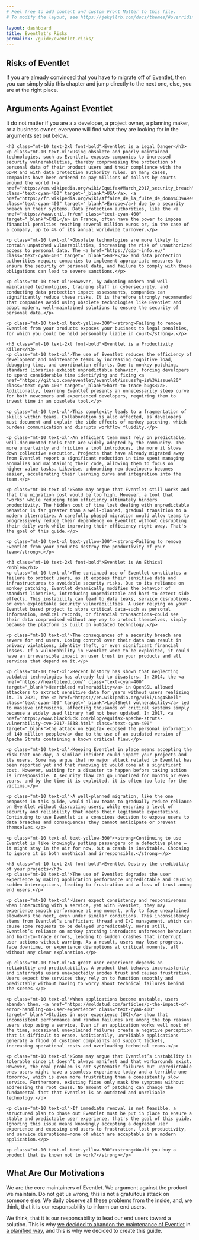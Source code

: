 ```yaml
---
# Feel free to add content and custom Front Matter to this file.
# To modify the layout, see https://jekyllrb.com/docs/themes/#overriding-theme-defaults

layout: dashboard
title: Eventlet's Risks
permalink: /guide/eventlet-risks/
---
```

<section>
    <h1 class="text-4xl font-bold">Risks of Eventlet</h1>
    <p class="mt-10 text-xl">If you are already convinced that you have to migrate off of Eventlet, then you can simply skip this chapter and jump directly to the next one, else, you are at the right place.</p>
</section>
<section>
    <h2 class="mt-10 text-3xl font-bold">Arguments Against Eventlet</h2>
    <p class="mt-10 text-xl">It do not matter if you are a a developer, a project owner, a planning maker, or a business owner, everyone will find what they are looking for in the arguments set out below.</p>

    <h3 class="mt-10 text-2xl font-bold">Eventlet is a Legal Danger</h3>
    <p class="mt-10 text-xl">Using obsolete and poorly maintained technologies, such as Eventlet, exposes companies to increased security vulnerabilities, thereby compromising the protection of personal data of their product users and their compliance with the GDPR and with data protection authority rules. In many cases, companies have been ordered to pay millions of dollars by courts around the world (<a href="https://en.wikipedia.org/wiki/Equifax#March_2017_security_breach" class="text-cyan-400" target="_blank">USA</a>, <a href="https://fr.wikipedia.org/wiki/Affaire_de_la_fuite_de_donn%C3%A9es_de_sant%C3%A9_de_laboratoires_fran%C3%A7ais" class="text-cyan-400" target="_blank">Europe</a>) due to a security breach in their systems. Data protection authorities, like the <a href="https://www.cnil.fr/en" class="text-cyan-400" target="_blank">CNIL</a> in France, often have the power to impose financial penalties reaching several million euros or, in the case of a company, up to 4% of its annual worldwide turnover.​</p>

    <p class="mt-10 text-xl">Obsolete technologies are more likely to contain unpatched vulnerabilities, increasing the risk of unauthorized access to personal data. The <a href="https://gdpr-info.eu/" class="text-cyan-400" target="_blank">GDPR</a> and data protection authorities require companies to implement appropriate measures to ensure the security of personal data, and failure to comply with these obligations can lead to severe sanctions.​</p>

    <p class="mt-10 text-xl">However, by adopting modern and well-maintained technologies, training staff in cybersecurity, and conducting data protection impact assessments, companies can significantly reduce these risks. It is therefore strongly recommended that companies avoid using obsolete technologies like Eventlet and adopt modern, well-maintained solutions to ensure the security of personal data.​</p>

    <p class="mt-10 text-xl text-yellow-300"><strong>Failing to remove Eventlet from your products exposes your business to legal penalties, for which you could be held personally liable in court</strong>.</p>

    <h3 class="mt-10 text-2xl font-bold">Eventlet is a Productivity Killer</h3>
    <p class="mt-10 text-xl">The use of Eventlet reduces the efficiency of development and maintenance teams by increasing cognitive load, debugging time, and coordination efforts. Due to monkey patching, standard libraries exhibit unpredictable behavior, forcing developers to spend considerable time identifying and fixing <a href="https://github.com/eventlet/eventlet/issues?q=is%3Aissue%20" class="text-cyan-400" target="_blank">hard-to-trace bugs</a>. Additionally, learning Eventlet presents an unnecessarily steep curve for both newcomers and experienced developers, requiring them to invest time in an obsolete tool.</p>

    <p class="mt-10 text-xl">This complexity leads to a fragmentation of skills within teams. Collaboration is also affected, as developers must document and explain the side effects of monkey patching, which burdens communication and disrupts workflow fluidity.</p>

    <p class="mt-10 text-xl">An efficient team must rely on predictable, well-documented tools that are widely adopted by the community. The more uncertainty and friction a tool introduces, the more it slows down collective execution. Projects that have already migrated away from Eventlet report a significant reduction in time spent managing anomalies and maintaining their code, allowing them to focus on higher-value tasks. Likewise, onboarding new developers becomes easier, accelerating their learning curve and integration into the team.</p>

    <p class="mt-10 text-xl">Some may argue that Eventlet still works and that the migration cost would be too high. However, a tool that "works" while reducing team efficiency ultimately hinders productivity. The hidden cost of time lost dealing with unpredictable behavior is far greater than a well-planned, gradual transition to a modern alternative. A carefully phased migration would allow teams to progressively reduce their dependence on Eventlet without disrupting their daily work while improving their efficiency right away. That's the goal of this guide.​</p>

    <p class="mt-10 text-xl text-yellow-300"><strong>Failing to remove Eventlet from your products destroy the productivity of your team</strong>.</p>

    <h3 class="mt-10 text-2xl font-bold">Eventlet is An Ethical Problem</h3>
    <p class="mt-10 text-xl">The continued use of Eventlet constitutes a failure to protect users, as it exposes their sensitive data and infrastructures to avoidable security risks. Due to its reliance on monkey patching, Eventlet dynamically modifies the behavior of standard libraries, introducing unpredictable and hard-to-detect side effects. This instability can lead to data leaks, service disruptions, or even exploitable security vulnerabilities. A user relying on your Eventlet based project to store critical data—such as personal information, medical records, or financial transactions—could see their data compromised without any way to protect themselves, simply because the platform is built on outdated technology.</p>

    <p class="mt-10 text-xl">The consequences of a security breach are severe for end users. Losing control over their data can result in privacy violations, identity theft, or even significant financial losses. If a vulnerability in Eventlet were to be exploited, it could have an irreversible impact on user trust in your products and all services that depend on it.</p>

    <p class="mt-10 text-xl">Recent history has shown that neglecting outdated technologies has already led to disasters. In 2014, the <a href="https://heartbleed.com/" class="text-cyan-400" target="_blank">Heartbleed vulnerability</a> in OpenSSL allowed attackers to extract sensitive data for years without users realizing it. In 2021, the <a href="https://en.wikipedia.org/wiki/Log4Shell" class="text-cyan-400" target="_blank">Log4Shell vulnerability</a> led to massive intrusions, affecting thousands of critical systems simply because a widely used library had not been updated. In 2017, <a href="https://www.blackduck.com/blog/equifax-apache-struts-vulnerability-cve-2017-5638.html" class="text-cyan-400" target="_blank">the attack on Equifax exposed the personal information of 140 million people</a> due to the use of an outdated version of Apache Struts containing a known critical flaw.</p>

    <p class="mt-10 text-xl">Keeping Eventlet in place means accepting the risk that one day, a similar incident could impact your projects and its users. Some may argue that no major attack related to Eventlet has been reported yet and that removing it would come at a significant cost. However, waiting for a disaster to happen before taking action is irresponsible. A security flaw can go unnoticed for months or even years, and by the time it is exploited, it is often too late for the victims.</p>

    <p class="mt-10 text-xl">A well-planned migration, like the one proposed in this guide, would allow teams to gradually reduce reliance on Eventlet without disrupting users, while ensuring a level of security and reliability that meets their legitimate expectations. Continuing to use Eventlet is a conscious decision to expose users to data breaches and consequences they cannot anticipate or prevent themselves.</p>

    <p class="mt-10 text-xl text-yellow-300"><strong>Continuing to use Eventlet is like knowingly putting passengers on a defective plane — it might stay in the air for now, but a crash is inevitable. Choosing to ignore it is both unethical and irresponsible.</strong></p>

    <h3 class="mt-10 text-2xl font-bold">Eventlet Destroy the credibility of your projects</h3>
    <p class="mt-10 text-xl">The use of Eventlet degrades the user experience by making application performance unpredictable and causing sudden interruptions, leading to frustration and a loss of trust among end users.</p>  

    <p class="mt-10 text-xl">Users expect consistency and responsiveness when interacting with a service, yet with Eventlet, they may experience smooth performance at one moment, only to face unexplained slowdowns the next, even under similar conditions. This inconsistency stems from Eventlet’s inefficient thread and I/O management, which can cause some requests to be delayed unpredictably. Worse still, Eventlet’s reliance on monkey patching introduces unforeseen behaviors and hard-to-trace errors, leading to sudden crashes that interrupt user actions without warning. As a result, users may lose progress, face downtime, or experience disruptions at critical moments, all without any clear explanation.</p>

    <p class="mt-10 text-xl">A great user experience depends on reliability and predictability. A product that behaves inconsistently and interrupts users unexpectedly erodes trust and causes frustration. Users expect the services they rely on to function smoothly and predictably without having to worry about technical failures behind the scenes.</p>

    <p class="mt-10 text-xl">When applications become unstable, users abandon them. <a href="https://moldstud.com/articles/p-the-impact-of-error-handling-on-user-experience" class="text-cyan-400" target="_blank">Studies in user experience (UX)</a> show that inconsistent performance and random failures are among the top reasons users stop using a service. Even if an application works well most of the time, occasional unexplained failures create a negative perception that is difficult to erase. Additionally, unreliable applications generate a flood of customer complaints and support tickets, increasing operational costs and overloading technical teams.</p>

    <p class="mt-10 text-xl">Some may argue that Eventlet’s instability is tolerable since it doesn’t always manifest and that workarounds exist. However, the real problem is not systematic failures but unpredictable ones—users might have a seamless experience today and a terrible one tomorrow, which is even more frustrating than a consistently slow service. Furthermore, existing fixes only mask the symptoms without addressing the root cause. No amount of patching can change the fundamental fact that Eventlet is an outdated and unreliable technology.</p>

    <p class="mt-10 text-xl">If immediate removal is not feasible, a structured plan to phase out Eventlet must be put in place to ensure a stable and predictable user experience, that's the goal of this guide. Ignoring this issue means knowingly accepting a degraded user experience and exposing end users to frustration, lost productivity, and service disruptions—none of which are acceptable in a modern application.</p>

    <p class="mt-10 text-xl text-yellow-300"><strong>Would you buy a product that is known not to work?</strong></p>  
</section>

<section>
    <h2 class="mt-10 text-3xl font-bold">What Are Our Motivations</h2>
    <p class="mt-10 text-xl">We are the core maintainers of Eventlet. We argument against the product we maintain. Do not get us wrong, this is not a gratuitous attack on someone else. We daily observe all these problems from the inside, and, we think, that it is our responsability to inform our end users.</p>
    <p class="mt-10 text-xl">We think, that it is our responsability to lead our end users toward a solution. This is why <a href="https://github.com/eventlet/eventlet/issues/824" class="text-cyan-400" target="_blank">we decided to abandon the maintenance of Eventlet</a> in <a href="https://review.opendev.org/c/openstack/governance/+/902585" class="text-cyan-400" target="_blank">a planified way</a>, and this is why we decided to create this guide.</p>
</section>
